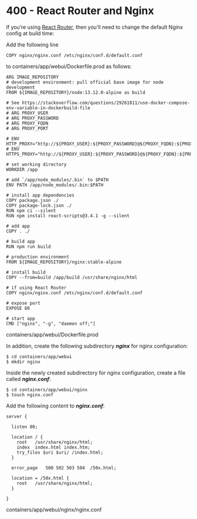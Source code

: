 # 400 - React Router and Nginx

If you’re using [React Router](https://reacttraining.com/react-router/), then you’ll need to change the default Nginx config at build time:

Add the following line 
```
COPY nginx/nginx.conf /etc/nginx/conf.d/default.conf
```
to containers/app/webui/Dockerfile.prod as follows:

```
ARG IMAGE_REPOSITORY
# development environment: pull official base image for node development
FROM ${IMAGE_REPOSITORY}/node:13.12.0-alpine as build

# See https://stackoverflow.com/questions/29261811/use-docker-compose-env-variable-in-dockerbuild-file
# ARG PROXY_USER
# ARG PROXY_PASSWORD
# ARG PROXY_FQDN
# ARG PROXY_PORT

# ENV HTTP_PROXY="http://${PROXY_USER}:${PROXY_PASSWORD}@${PROXY_FQDN}:${PROXY_PORT}"
# ENV HTTPS_PROXY="http://${PROXY_USER}:${PROXY_PASSWORD}@${PROXY_FQDN}:${PROXY_PORT}"

# set working directory
WORKDIR /app

# add `/app/node_modules/.bin` to $PATH
ENV PATH /app/node_modules/.bin:$PATH

# install app dependencies
COPY package.json ./
COPY package-lock.json ./
RUN npm ci --silent
RUN npm install react-scripts@3.4.1 -g --silent

# add app
COPY . ./

# build app
RUN npm run build

# production environment
FROM ${IMAGE_REPOSITORY}/nginx:stable-alpine

# install build
COPY --from=build /app/build /usr/share/nginx/html

# if using React Router
COPY nginx/nginx.conf /etc/nginx/conf.d/default.conf

# expose port
EXPOSE 80

# start app
CMD ["nginx", "-g", "daemon off;"]
```
containers/app/webui/Dockerfile.prod

In addition, create the following subdirectory ***nginx*** for nginx configuration:

```
$ cd containers/app/webui
$ mkdir nginx
```

Inside the newly created subdirectory for nginx configuration, create a file called ***nginx.conf***:

```
$ cd containers/app/webui/nginx
$ touch nginx.conf
```

Add the following content to ***nginx.conf***:

```
server {

  listen 80;

  location / {
    root   /usr/share/nginx/html;
    index  index.html index.htm;
    try_files $uri $uri/ /index.html;
  }

  error_page   500 502 503 504  /50x.html;

  location = /50x.html {
    root   /usr/share/nginx/html;
  }

}
```
containers/app/webui/nginx/nginx.conf
